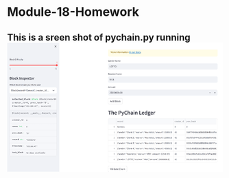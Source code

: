 # Module-18-Homework

## This is a sreen shot of pychain.py running ![pychain.py running](pychain.png)

